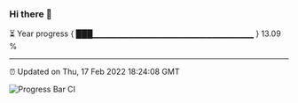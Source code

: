 ### Hi there 👋

⏳ Year progress { ███▁▁▁▁▁▁▁▁▁▁▁▁▁▁▁▁▁▁▁▁▁▁▁▁▁▁▁ } 13.09 %

---

⏰ Updated on Thu, 17 Feb 2022 18:24:08 GMT

![Progress Bar CI](https://github.com/ZhaoGui/ZhaoGui/workflows/Progress%20Bar%20CI/badge.svg)
